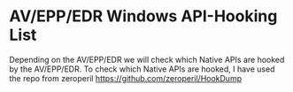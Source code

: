 # AV/EPP/EDR Windows API-Hooking List
Depending on the AV/EPP/EDR we will check which Native APIs are hooked by the AV/EPP/EDR. To check which Native APIs are hooked, I have used the repo from zeroperil https://github.com/zeroperil/HookDump
